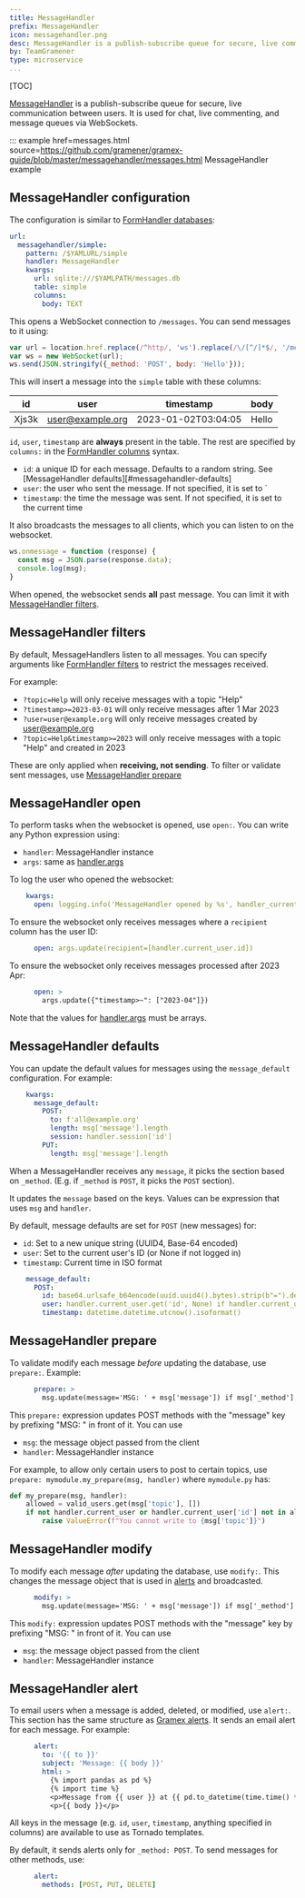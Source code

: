 ```yaml
---
title: MessageHandler
prefix: MessageHandler
icon: messagehandler.png
desc: MessageHandler is a publish-subscribe queue for secure, live communication between users.
by: TeamGramener
type: microservice
...
```


[TOC]

[MessageHandler][messagehandler] is a publish-subscribe queue for secure, live communication between users.
It is used for chat, live commenting, and message queues via WebSockets.

[messagehandler]: https://gramener.com/gramex/guide/api/handlers/#gramex.handlers.MessageHandler

::: example href=messages.html source=https://github.com/gramener/gramex-guide/blob/master/messagehandler/messages.html
    MessageHandler example

## MessageHandler configuration

The configuration is similar to [FormHandler databases](../formhandler/#supported-databases):

```yaml
url:
  messagehandler/simple:
    pattern: /$YAMLURL/simple
    handler: MessageHandler
    kwargs:
      url: sqlite:///$YAMLPATH/messages.db
      table: simple
      columns:
        body: TEXT
```

This opens a WebSocket connection to `/messages`. You can send messages to it using:

```js
var url = location.href.replace(/^http/, 'ws').replace(/\/[^/]*$/, '/messages');
var ws = new WebSocket(url);
ws.send(JSON.stringify({_method: 'POST', body: 'Hello'}));
```

This will insert a message into the `simple` table with these columns:

| id    | user             | timestamp           | body  |
|-------|------------------|---------------------|-------|
| Xjs3k | user@example.org | 2023-01-02T03:04:05 | Hello |

`id`, `user`, `timestamp` are **always** present in the table. The rest are specified by `columns:`
in the [FormHandler columns](../formhandler/#formhandler-columns) syntax.

- `id`: a unique ID for each message. Defaults to a random string. See [MessageHandler defaults][#messagehandler-defaults]
- `user`: the user who sent the message. If not specified, it is set to `
- `timestamp`: the time the message was sent. If not specified, it is set to the current time

It also broadcasts the messages to all clients, which you can listen to on the websocket.

```js
ws.onmessage = function (response) {
  const msg = JSON.parse(response.data);
  console.log(msg);
}
```

When opened, the websocket sends **all** past message. You can limit it with [MessageHandler filters](#messagehandler-filters).


## MessageHandler filters

By default, MessageHandlers listen to all messages. You can specify arguments like
[FormHandler filters](../formhandler/formhandler-filters) to restrict the messages received.

For example:

- `?topic=Help` will only receive messages with a topic "Help"
- `?timestamp>=2023-03-01` will only receive messages after 1 Mar 2023
- `?user=user@example.org` will only receive messages created by user@example.org
- `?topic=Help&timestamp>=2023` will only receive messages with a topic "Help" and created in 2023

These are only applied when **receiving, not sending**. To filter or validate sent messages,
use [MessageHandler prepare](#messagehandler-prepare)

## MessageHandler open

To perform tasks when the websocket is opened, use `open:`. You can write any Python expression using:

- `handler`: MessageHandler instance
- `args`: same as [handler.args](../handlers/#basehandler-attributes)

To log the user who opened the websocket:

```yaml
    kwargs:
      open: logging.info('MessageHandler opened by %s', handler_current_user)
```

To ensure the websocket only receives messages where a `recipient` column has the user ID:

```yaml
      open: args.update(recipient=[handler.current_user.id])
```

To ensure the websocket only receives messages processed after 2023 Apr:

```yaml
      open: >
        args.update({"timestamp>~": ["2023-04"]})
```

Note that the values for [handler.args](../handlers/#basehandler-attributes) must be arrays.


## MessageHandler defaults

You can update the default values for messages using the `message_default` configuration. For example:

```yaml
    kwargs:
      message_default:
        POST:
          to: f'all@example.org'
          length: msg['message'].length
          session: handler.session['id']
        PUT:
          length: msg['message'].length
```

When a MessageHandler receives any `message`, it picks the section based on `_method`.
(E.g. if `_method` is `POST`, it picks the `POST` section).

It updates the `message` based on the keys. Values can be expression that uses `msg` and `handler`.

By default, message defaults are set for `POST` (new messages) for:

- `id`: Set to a new unique string (UUID4, Base-64 encoded)
- `user`: Set to the current user's ID (or None if not logged in)
- `timestamp`: Current time in ISO format

```yaml
    message_default:
      POST:
        id: base64.urlsafe_b64encode(uuid.uuid4().bytes).strip(b"=").decode('utf-8')
        user: handler.current_user.get('id', None) if handler.current_user else None
        timestamp: datetime.datetime.utcnow().isoformat()
```


## MessageHandler prepare

To validate modify each message *before* updating the database, use `prepare:`. Example:

```yaml
      prepare: >
        msg.update(message='MSG: ' + msg['message']) if msg['_method'] == 'POST' else ''
```

This `prepare:` expression updates POST methods with the "message" key by prefixing "MSG: " in front of it. You can use

- `msg`: the message object passed from the client
- `handler`: MessageHandler instance

For example, to allow only certain users to post to certain topics, use
`prepare: mymodule.my_prepare(msg, handler)` where `mymodule.py` has:

```python
def my_prepare(msg, handler):
    allowed = valid_users.get(msg['topic'], [])
    if not handler.current_user or handler.current_user['id'] not in allowed:
        raise ValueError(f"You cannot write to {msg['topic']}")
```


## MessageHandler modify

To modify each message *after* updating the database, use `modify:`.
This changes the message object that is used in [alerts](#messagehandler-alerts) and broadcasted.

```yaml
      modify: >
        msg.update(message='MSG: ' + msg['message']) if msg['_method'] == 'POST' else ''
```

This `modify:` expression updates POST methods with the "message" key by prefixing "MSG: " in front of it. You can use

- `msg`: the message object passed from the client
- `handler`: MessageHandler instance


## MessageHandler alert

To email users when a message is added, deleted, or modified, use `alert:`. This section has the
same structure as [Gramex alerts](../alert/). It sends an email alert for each message. For example:

```yaml
      alert:
        to: '{{ to }}'
        subject: 'Message: {{ body }}'
        html: >
          {% import pandas as pd %}
          {% import time %}
          <p>Message from {{ user }} at {{ pd.to_datetime(time.time() * 1E9).strftime('%d %b %Y %H:%M') }}.</p>
          <p>{{ body }}</p>
```

All keys in the message (e.g. `id`, `user`, `timestamp`, anything specified in columns) are
available to use as Tornado templates.

By default, it sends alerts only for `_method: POST`. To send messages for other methods, use:

```yaml
      alert:
        methods: [POST, PUT, DELETE]
```

<!--

## MessageHandler nested replies

To enable nested replies, add a `parent_id` column, e.g.

```yaml
      columns:
        parent_id: TEXT
        body: TEXT
        ...
```

This lets you keep track of which message is a reply to, and even allows replies to replies.
-->
